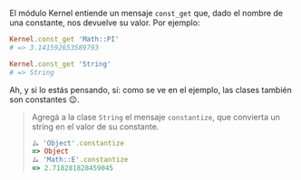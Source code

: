 El módulo Kernel entiende un mensaje `const_get` que, dado el nombre de una constante, nos devuelve su valor. Por ejemplo:

```ruby
Kernel.const_get 'Math::PI'
# => 3.141592653589793

Kernel.const_get 'String'
# => String
```

Ah, y si lo estás pensando, sí: como se ve en el ejemplo, las clases también son constantes :wink:.

> Agregá a la clase `String` el mensaje `constantize`, que convierta un string en el valor de su constante. 
> 
> ```ruby
> ム 'Object'.constantize
> => Object
> ム 'Math::E'.constantize
> => 2.718281828459045
> ```